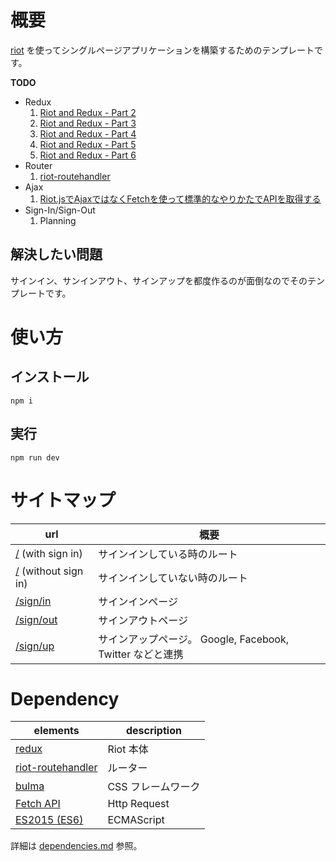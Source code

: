 # 概要

[riot](https://github.com/riot/riot) を使ってシングルページアプリケーションを構築するためのテンプレートです。

__TODO__

- Redux
  1. [Riot and Redux - Part 2](https://youtu.be/DgM03bvgCYc)
  1. [Riot and Redux - Part 3](https://youtu.be/QuwnbuneAzM)
  1. [Riot and Redux - Part 4](https://youtu.be/qc6bjtu7KG0)
  1. [Riot and Redux - Part 5](https://youtu.be/M4BNsRMatVY)
  1. [Riot and Redux - Part 6](https://youtu.be/jr8KDpwtRsk)
- Router
  1. [riot-routehandler](https://github.com/crisward/riot-routehandler)
- Ajax
  1. [Riot.jsでAjaxではなくFetchを使って標準的なやりかたでAPIを取得する](http://qiita.com/aggre/items/c36d8fe34551569e2e6f)
- Sign-In/Sign-Out
  1. Planning

## 解決したい問題

サインイン、サンインアウト、サインアップを都度作るのが面倒なのでそのテンプレートです。

# 使い方

## インストール

```shell-session
npm i
```

## 実行

```shell-session
npm run dev
```

# サイトマップ

| url                                                       | 概要                                                      |
|-----------------------------------------------------------|-----------------------------------------------------------|
| [/](./doc/screen/root-with-user.md)  (with sign in)       | サインインしている時のルート                              |
| [/](./doc/screen/root-without-user.md)  (without sign in) | サインインしていない時のルート                            |
| [/sign/in](./doc/screen/sing-in.md)                       | サインインページ                                          |
| [/sign/out](./doc/screen/sing-out.md)                     | サインアウトページ                                        |
| [/sign/up](./doc/screen/sing-up.md)                       | サインアップページ。 Google, Facebook, Twitter などと連携 |

# Dependency

| elements                                                             | description        |
|----------------------------------------------------------------------|--------------------|
| [redux](https://github.com/reactjs/redux)                            | Riot 本体          |
| [riot-routehandler](https://github.com/crisward/riot-routehandler)   | ルーター           |
| [bulma](http://bulma.io)                                             | CSS フレームワーク |
| [Fetch API](https://developer.mozilla.org/ja/docs/Web/API/Fetch_API) | Http Request       |
| [ES2015 (ES6)](http://qiita.com/tuno-tky/items/74ca595a9232bcbcd727) | ECMAScript         |

詳細は [dependencies.md](./doc/dependencies.md) 参照。
